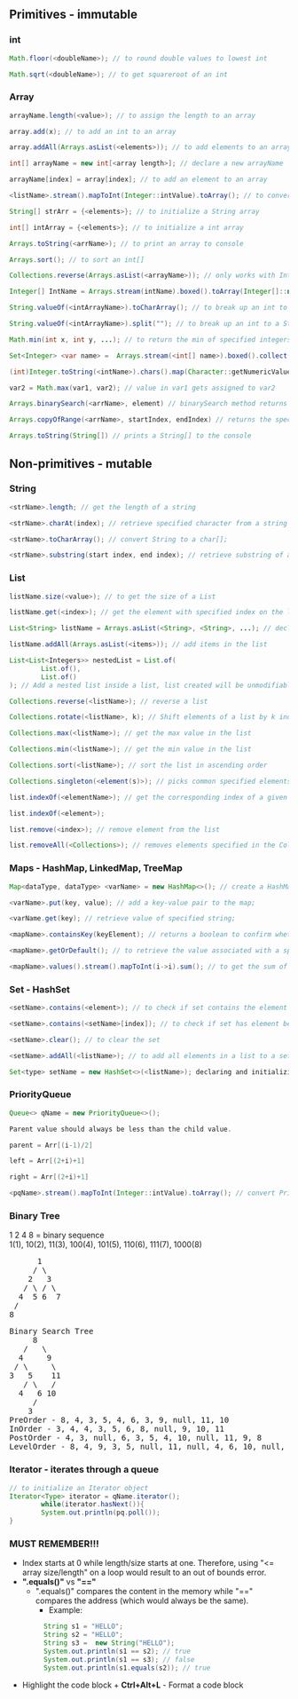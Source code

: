 ## Primitives - immutable
### int
```java 
Math.floor(<doubleName>); // to round double values to lowest int
``` 
```java
Math.sqrt(<doubleName>); // to get squareroot of an int
```
### Array
```java
arrayName.length(<value>); // to assign the length to an array
```
```java
array.add(x); // to add an int to an array
```
```java
array.addAll(Arrays.asList(<elements>)); // to add elements to an array
```
```java
int[] arrayName = new int[<array length>]; // declare a new arrayName
```
```java
arrayName[index] = array[index]; // to add an element to an array
```
```java
<listName>.stream().mapToInt(Integer::intValue).toArray(); // to convert a List to an Array
```
```java
String[] strArr = {<elements>}; // to initialize a String array
```
```java
int[] intArray = {<elements>}; // to initialize a int array
```
```java
Arrays.toString(<arrName>); // to print an array to console
```
```java
Arrays.sort(); // to sort an int[]
```
```java
Collections.reverse(Arrays.asList(<arrayName>)); // only works with Integer[] type variable
```
```java
Integer[] IntName = Arrays.stream(intName).boxed().toArray(Integer[]::new); // convert an int[] to an Integer[];
```
```java
String.valueOf(<intArrayName>).toCharArray(); // to break up an int to a char[];
```
```java
String.valueOf(<intArrayName>).split(""); // to break up an int to a String[];
```
```java
Math.min(int x, int y, ...); // to return the min of specified integers; return the smaller (first element) of the arguments
```
```java
Set<Integer> <var name> =  Arrays.stream(<int[] name>).boxed().collect(Collectors.toSet()); // to convert an int[] to a HashSet, ideal for removing duplicate elements
```
```java
(int)Integer.toString(<intName>).chars().map(Character::getNumericValue).filter(w -> w > 0 %% n % w == 0).count(); // to convert an int to an int[] and check if each digit is a divisor of the original int

```
```java
var2 = Math.max(var1, var2); // value in var1 gets assigned to var2
```
```java
Arrays.binarySearch(<arrName>, element) // binarySearch method returns the index of the specified element from an int[], only works if the array argument is sorted (ascending)
```
```java
Arrays.copyOfRange(<arrName>, startIndex, endIndex) // returns the specified subarray of a given array
```
```java
Arrays.toString(String[]) // prints a String[] to the console
```
## Non-primitives - mutable
### String
```java
<strName>.length; // get the length of a string
```
```java
<strName>.charAt(index); // retrieve specified character from a string
```
```java
<strName>.toCharArray(); // convert String to a char[];
```
```java
<strName>.substring(start index, end index); // retrieve substring of a string, end index is index of last char of substring + 1
```
### List
```java
listName.size(<value>); // to get the size of a List
```
```java
listName.get(<index>); // get the element with specified index on the list
```
```java
List<String> listName = Arrays.asList(<String>, <String>, ...); // declare and initialize a String List
```
```java
listName.addAll(Arrays.asList(<items>)); // add items in the list
```
```java
List<List<Integers>> nestedList = List.of(
        List.of(),
        List.of()
); // Add a nested list inside a list, list created will be unmodifiable
```
```java
Collections.reverse(<listName>); // reverse a list
```
```java
Collections.rotate(<listName>, k); // Shift elements of a list by k indices
```
```java
Collections.max(<listName>); // get the max value in the list
```
```java
Collections.min(<listName>); // get the min value in the list
```
```java
Collections.sort(<listName>); // sort the list in ascending order
```
```java
Collections.singleton(<element(s)>); // picks common specified elements from the list (usage example is removing common elements from a list)
```
```java
list.indexOf(<elementName>); // get the corresponding index of a given element
```
```java
list.indexOf(<element>);
```
```java
list.remove(<index>); // remove element from the list
```
```java
list.removeAll(<Collections>); // removes elements specified in the Collections
```

### Maps - HashMap, LinkedMap, TreeMap
```java
Map<dataType, dataType> <varName> = new HashMap<>(); // create a HashMap;
```
```java
<varName>.put(key, value); // add a key-value pair to the map;
```
```java
<varName.get(key); // retrieve value of specified string;
```
```java
<mapName>.containsKey(keyElement); // returns a boolean to confirm whether of not the key is in the map
```
```java
<mapName>.getOrDefault(); // to retrieve the value associated with a specified key in the map, or a default value if the key is not present in the map
```
```java
<mapName>.values().stream().mapToInt(i->i).sum(); // to get the sum of the map values
```
### Set - HashSet
```java
<setName>.contains(<element>); // to check if set contains the element specified, returns a boolean
```
```java
<setName>.contains(<setName>[index]); // to check if set has element being compared from another set, returns a boolean
```
```java
<setName>.clear(); // to clear the set
```
```java
<setName>.addAll(<listName>); // to add all elements in a list to a set
```
```java
Set<type> setName = new HashSet<>(<listName>); declaring and initializing a HashSet
```

### PriorityQueue
```java
Queue<> qName = new PriorityQueue<>();
```
```java
Parent value should always be less than the child value.
```
```java
parent = Arr[(i-1)/2]
```
```java
left = Arr[(2+i)+1]
```
```java
right = Arr[(2+i)+1]
```
```java
<pqName>.stream().mapToInt(Integer::intValue).toArray(); // convert PriorityQueue to int[]
```
### Binary Tree
1 2 4 8 = binary sequence
\
1(1), 10(2), 11(3), 100(4), 101(5), 110(6), 111(7), 1000(8)
<pre>
      1
     / \
    2   3
   / \ / \ 
  4  5 6  7
 /
8
</pre>

<pre>
Binary Search Tree
     8
   /   \
  4     9  
 / \     \
3   5    11
   / \   /
  4   6 10
     /
    3
PreOrder - 8, 4, 3, 5, 4, 6, 3, 9, null, 11, 10
InOrder - 3, 4, 4, 3, 5, 6, 8, null, 9, 10, 11
PostOrder - 4, 3, null, 6, 3, 5, 4, 10, null, 11, 9, 8
LevelOrder - 8, 4, 9, 3, 5, null, 11, null, 4, 6, 10, null, null, null, 3
</pre>
### Iterator - iterates through a queue
```java
// to initialize an Iterator object
Iterator<Type> iterator = qName.iterator(); 
        while(iterator.hasNext()){
        System.out.println(pq.poll());
}
```
### MUST REMEMBER!!!
* Index starts at 0 while length/size starts at one. Therefore, using "<= array size/length" on a loop would result to an out of bounds error.
* **".equals()"** vs **"=="** 
  * ".equals()" compares the content in the memory while "==" compares the address (which would always be the same).
      * Example:
      ```java
        String s1 = "HELLO"; 
        String s2 = "HELLO";
        String s3 =  new String("HELLO");
        System.out.println(s1 == s2); // true
        System.out.println(s1 == s3); // false
        System.out.println(s1.equals(s2)); // true
      ```
* Highlight the code block + **Ctrl+Alt+L** - Format a code block